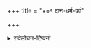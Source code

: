 +++
title = "+०१ दान-धर्म-पर्व"

+++

<details><summary>रविलोचन-टिप्पनी</summary>

First 22 chapters of anushasana parva were added to the text after 13th century. Because even the Andhra mahabharatam doesn't know about these chapters. Even Arjuna Mishra mentions that most of the manuscripts verified by him in the 15th century did not have these chapters. kshemendra refers to these chapters in his abridgement though. Hence, given the saiva nature (eg. [014](/purANam_vaiShNavam/mahAbhAratam/goraxapura-pAThaH/hindy-anuvAdaH/13_anushAsanaparva/01_dAna-dharma-parva/014_meghavAhanaparvAkhyAne) and it being found only in Kashmir back then), it is to be considered as a later interpolation of some KP guy.

> But, so many non-paNinianisms ... as if it were from an earlier age.

Could be that they are akhyanas which were added to the mbh text later

Yardi has tried to assign the chapters to five different eras/authors based on the average number of long syllable letters in anushtup verses.. as per him, these 22 chapters are part of first authors work.. his method made sense to me before I noted something.. as per him, Anu Gita was written before Bhagavad Gita.. that is absolutely nonsensical. And it also doesn't explain these chapters, if part of original, failed to appear in most of the manuscripts even in 15th century. So I had to throw that methodology out of the window.
</details>
